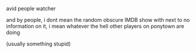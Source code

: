 avid people watcher

<p> and by people, i dont mean the random obscure IMDB show with next to no information on it, i mean whatever the hell other players on ponytown are doing </p>
<p> (usually something stupid) </p>
